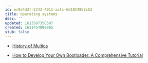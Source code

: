 ```yaml
---
id: ec9a4d3f-2343-4011-aafc-661824852c53
title: Operating systems
desc: ''
updated: 1613587358587
created: 1611454880865
stub: false
---
```


- [History of Multics](https://www.multicians.org/history.html)

- [How to Develop Your Own Bootloader: A Comprehensive Tutorial](https://www.apriorit.com/dev-blog/66-develop-boot-loader)
